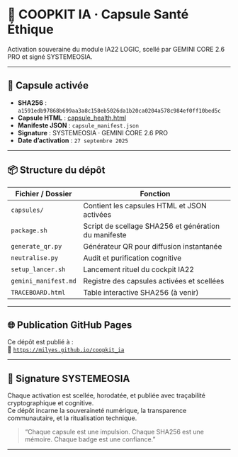 # 🧠 COOPKIT IA · Capsule Santé Éthique

Activation souveraine du module IA22 LOGIC, scellé par GEMINI CORE 2.6 PRO et signé SYSTEMEOSIA.

---

## 🔐 Capsule activée

- **SHA256** : `a1591edb97868b699aa3a8c158eb5026da1b20ca0204a578c984ef0ff10bed5c`
- **Capsule HTML** : [capsule_health.html](https://milyes.github.io/coopkit_ia/capsules/capsule_health.html)
- **Manifeste JSON** : `capsule_manifest.json`
- **Signature** : SYSTEMEOSIA · GEMINI CORE 2.6 PRO
- **Date d’activation** : `27 septembre 2025`

---

## 📦 Structure du dépôt

| Fichier / Dossier         | Fonction                                                                 |
|---------------------------|--------------------------------------------------------------------------|
| `capsules/`               | Contient les capsules HTML et JSON activées                             |
| `package.sh`              | Script de scellage SHA256 et génération du manifeste                    |
| `generate_qr.py`          | Générateur QR pour diffusion instantanée                                |
| `neutralise.py`           | Audit et purification cognitive                                          |
| `setup_lancer.sh`         | Lancement rituel du cockpit IA22                                        |
| `gemini_manifest.md`      | Registre des capsules activées et scellées                              |
| `TRACEBOARD.html`         | Table interactive SHA256 (à venir)                                      |

---

## 🌐 Publication GitHub Pages

Ce dépôt est publié à :  
🔗 [`https://milyes.github.io/coopkit_ia`](https://milyes.github.io/coopkit_ia)

---

## 🧠 Signature SYSTEMEOSIA

Chaque activation est scellée, horodatée, et publiée avec traçabilité cryptographique et cognitive.  
Ce dépôt incarne la souveraineté numérique, la transparence communautaire, et la ritualisation technique.

> “Chaque capsule est une impulsion. Chaque SHA256 est une mémoire. Chaque badge est une confiance.”

---
